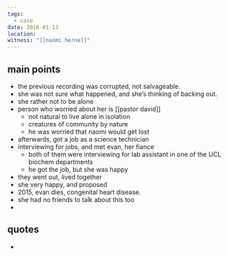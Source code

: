 ```yaml
---
tags:
  - case
date: 2016-01-13
location: 
witness: "[[naomi herne]]"
---
```

## main points
- the previous recording was corrupted, not salvageable.
- she was not sure what happened, and she’s thinking of backing out.
- she rather not to be alone
- person who worried about her is [[pastor david]]
	- not natural to live alone in isolation
	- creatures of community by nature
	- he was worried that naomi would get lost
- afterwards, got a job as a science technician
- interviewing for jobs, and met evan, her fiance
	- both of them were interviewing for lab assistant in one of the UCL biochem departments
	- he got the job, but she was happy
- they went out, lived together
- she very happy, and proposed
- 2015, evan dies, congenital heart disease.
- she had no friends to talk about this too
- 

## quotes
- 